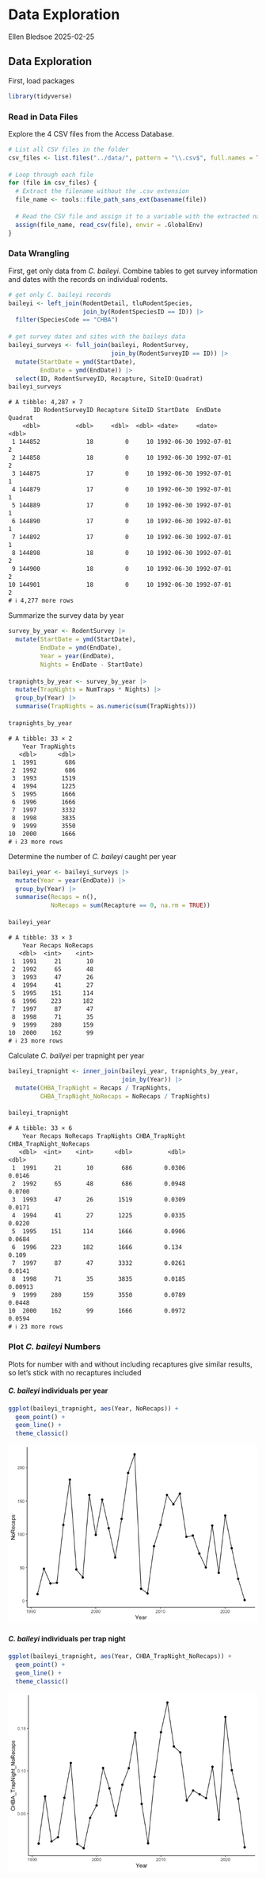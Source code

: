 # Data Exploration
Ellen Bledsoe
2025-02-25

## Data Exploration

First, load packages

``` r
library(tidyverse)
```

### Read in Data Files

Explore the 4 CSV files from the Access Database.

``` r
# List all CSV files in the folder
csv_files <- list.files("../data/", pattern = "\\.csv$", full.names = TRUE)

# Loop through each file
for (file in csv_files) {
  # Extract the filename without the .csv extension
  file_name <- tools::file_path_sans_ext(basename(file))
  
  # Read the CSV file and assign it to a variable with the extracted name
  assign(file_name, read_csv(file), envir = .GlobalEnv)
}
```

### Data Wrangling

First, get only data from *C. baileyi*. Combine tables to get survey
information and dates with the records on individual rodents.

``` r
# get only C. baileyi records
baileyi <- left_join(RodentDetail, tluRodentSpecies, 
                     join_by(RodentSpeciesID == ID)) |> 
  filter(SpeciesCode == "CHBA")

# get survey dates and sites with the baileys data
baileyi_surveys <- full_join(baileyi, RodentSurvey,
                             join_by(RodentSurveyID == ID)) |> 
  mutate(StartDate = ymd(StartDate),
         EndDate = ymd(EndDate)) |> 
  select(ID, RodentSurveyID, Recapture, SiteID:Quadrat)
baileyi_surveys
```

    # A tibble: 4,287 × 7
           ID RodentSurveyID Recapture SiteID StartDate  EndDate    Quadrat
        <dbl>          <dbl>     <dbl>  <dbl> <date>     <date>       <dbl>
     1 144852             18         0     10 1992-06-30 1992-07-01       2
     2 144858             18         0     10 1992-06-30 1992-07-01       2
     3 144875             17         0     10 1992-06-30 1992-07-01       1
     4 144879             17         0     10 1992-06-30 1992-07-01       1
     5 144889             17         0     10 1992-06-30 1992-07-01       1
     6 144890             17         0     10 1992-06-30 1992-07-01       1
     7 144892             17         0     10 1992-06-30 1992-07-01       1
     8 144898             18         0     10 1992-06-30 1992-07-01       2
     9 144900             18         0     10 1992-06-30 1992-07-01       2
    10 144901             18         0     10 1992-06-30 1992-07-01       2
    # ℹ 4,277 more rows

Summarize the survey data by year

``` r
survey_by_year <- RodentSurvey |> 
  mutate(StartDate = ymd(StartDate),
         EndDate = ymd(EndDate),
         Year = year(EndDate),
         Nights = EndDate - StartDate)

trapnights_by_year <- survey_by_year |> 
  mutate(TrapNights = NumTraps * Nights) |> 
  group_by(Year) |> 
  summarise(TrapNights = as.numeric(sum(TrapNights))) 

trapnights_by_year
```

    # A tibble: 33 × 2
        Year TrapNights
       <dbl>      <dbl>
     1  1991        686
     2  1992        686
     3  1993       1519
     4  1994       1225
     5  1995       1666
     6  1996       1666
     7  1997       3332
     8  1998       3835
     9  1999       3550
    10  2000       1666
    # ℹ 23 more rows

Determine the number of *C. baileyi* caught per year

``` r
baileyi_year <- baileyi_surveys |> 
  mutate(Year = year(EndDate)) |> 
  group_by(Year) |> 
  summarise(Recaps = n(),
            NoRecaps = sum(Recapture == 0, na.rm = TRUE))

baileyi_year
```

    # A tibble: 33 × 3
        Year Recaps NoRecaps
       <dbl>  <int>    <int>
     1  1991     21       10
     2  1992     65       48
     3  1993     47       26
     4  1994     41       27
     5  1995    151      114
     6  1996    223      182
     7  1997     87       47
     8  1998     71       35
     9  1999    280      159
    10  2000    162       99
    # ℹ 23 more rows

Calculate *C. bailyei* per trapnight per year

``` r
baileyi_trapnight <- inner_join(baileyi_year, trapnights_by_year,
                                join_by(Year)) |> 
  mutate(CHBA_TrapNight = Recaps / TrapNights,
         CHBA_TrapNight_NoRecaps = NoRecaps / TrapNights)

baileyi_trapnight
```

    # A tibble: 33 × 6
        Year Recaps NoRecaps TrapNights CHBA_TrapNight CHBA_TrapNight_NoRecaps
       <dbl>  <int>    <int>      <dbl>          <dbl>                   <dbl>
     1  1991     21       10        686         0.0306                 0.0146 
     2  1992     65       48        686         0.0948                 0.0700 
     3  1993     47       26       1519         0.0309                 0.0171 
     4  1994     41       27       1225         0.0335                 0.0220 
     5  1995    151      114       1666         0.0906                 0.0684 
     6  1996    223      182       1666         0.134                  0.109  
     7  1997     87       47       3332         0.0261                 0.0141 
     8  1998     71       35       3835         0.0185                 0.00913
     9  1999    280      159       3550         0.0789                 0.0448 
    10  2000    162       99       1666         0.0972                 0.0594 
    # ℹ 23 more rows

### Plot *C. baileyi* Numbers

Plots for number with and without including recaptures give similar
results, so let’s stick with no recaptures included

#### *C. baileyi* individuals per year

``` r
ggplot(baileyi_trapnight, aes(Year, NoRecaps)) +
  geom_point() +
  geom_line() +
  theme_classic()
```

![](data_exploration_files/figure-commonmark/unnamed-chunk-7-1.png)

#### *C. baileyi* individuals per trap night

``` r
ggplot(baileyi_trapnight, aes(Year, CHBA_TrapNight_NoRecaps)) +
  geom_point() +
  geom_line() +
  theme_classic()
```

![](data_exploration_files/figure-commonmark/unnamed-chunk-8-1.png)
